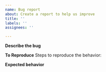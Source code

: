 ```yaml
---
name: Bug report
about: Create a report to help us improve
title: ''
labels: ''
assignees: ''

---
```


**Describe the bug**

**To Reproduce**
Steps to reproduce the behavior:


**Expected behavior**
